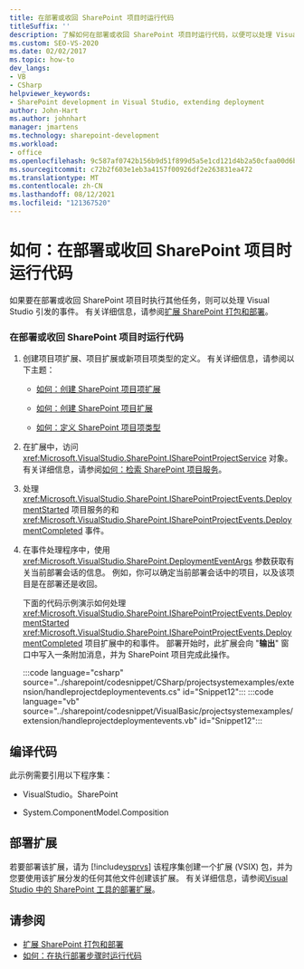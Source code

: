 ```yaml
---
title: 在部署或收回 SharePoint 项目时运行代码
titleSuffix: ''
description: 了解如何在部署或收回 SharePoint 项目时运行代码，以便可以处理 Visual Studio 引发的事件。
ms.custom: SEO-VS-2020
ms.date: 02/02/2017
ms.topic: how-to
dev_langs:
- VB
- CSharp
helpviewer_keywords:
- SharePoint development in Visual Studio, extending deployment
author: John-Hart
ms.author: johnhart
manager: jmartens
ms.technology: sharepoint-development
ms.workload:
- office
ms.openlocfilehash: 9c587af0742b156b9d51f899d5a5e1cd121d4b2a50cfaa00d6b922e7c9054c2c
ms.sourcegitcommit: c72b2f603e1eb3a4157f00926df2e263831ea472
ms.translationtype: MT
ms.contentlocale: zh-CN
ms.lasthandoff: 08/12/2021
ms.locfileid: "121367520"
---
```

# <a name="how-to-run-code-when-a-sharepoint-project-is-deployed-or-retracted"></a>如何：在部署或收回 SharePoint 项目时运行代码
  如果要在部署或收回 SharePoint 项目时执行其他任务，则可以处理 Visual Studio 引发的事件。 有关详细信息，请参阅[扩展 SharePoint 打包和部署](../sharepoint/extending-sharepoint-packaging-and-deployment.md)。

### <a name="to-run-code-when-a-sharepoint-project-is-deployed-or-retracted"></a>在部署或收回 SharePoint 项目时运行代码

1. 创建项目项扩展、项目扩展或新项目项类型的定义。 有关详细信息，请参阅以下主题：

   - [如何：创建 SharePoint 项目项扩展](../sharepoint/how-to-create-a-sharepoint-project-item-extension.md)

   - [如何：创建 SharePoint 项目扩展](../sharepoint/how-to-create-a-sharepoint-project-extension.md)

   - [如何：定义 SharePoint 项目项类型](../sharepoint/how-to-define-a-sharepoint-project-item-type.md)

2. 在扩展中，访问 <xref:Microsoft.VisualStudio.SharePoint.ISharePointProjectService> 对象。 有关详细信息，请参阅[如何：检索 SharePoint 项目服务](../sharepoint/how-to-retrieve-the-sharepoint-project-service.md)。

3. 处理 <xref:Microsoft.VisualStudio.SharePoint.ISharePointProjectEvents.DeploymentStarted> 项目服务的和 <xref:Microsoft.VisualStudio.SharePoint.ISharePointProjectEvents.DeploymentCompleted> 事件。

4. 在事件处理程序中，使用 <xref:Microsoft.VisualStudio.SharePoint.DeploymentEventArgs> 参数获取有关当前部署会话的信息。 例如，你可以确定当前部署会话中的项目，以及该项目是在部署还是收回。

   下面的代码示例演示如何处理 <xref:Microsoft.VisualStudio.SharePoint.ISharePointProjectEvents.DeploymentStarted> <xref:Microsoft.VisualStudio.SharePoint.ISharePointProjectEvents.DeploymentCompleted> 项目扩展中的和事件。 部署开始时，此扩展会向 "**输出**" 窗口中写入一条附加消息，并为 SharePoint 项目完成此操作。

   :::code language="csharp" source="../sharepoint/codesnippet/CSharp/projectsystemexamples/extension/handleprojectdeploymentevents.cs" id="Snippet12":::
   :::code language="vb" source="../sharepoint/codesnippet/VisualBasic/projectsystemexamples/extension/handleprojectdeploymentevents.vb" id="Snippet12":::

## <a name="compile-the-code"></a>编译代码
 此示例需要引用以下程序集：

- VisualStudio。SharePoint

- System.ComponentModel.Composition

## <a name="deploy-the-extension"></a>部署扩展
 若要部署该扩展，请为 [!include[vsprvs](../sharepoint/includes/vsprvs-md.md)] 该程序集创建一个扩展 (VSIX) 包，并为您要使用该扩展分发的任何其他文件创建该扩展。 有关详细信息，请参阅[Visual Studio 中的 SharePoint 工具的部署扩展](../sharepoint/deploying-extensions-for-the-sharepoint-tools-in-visual-studio.md)。

## <a name="see-also"></a>请参阅
- [扩展 SharePoint 打包和部署](../sharepoint/extending-sharepoint-packaging-and-deployment.md)
- [如何：在执行部署步骤时运行代码](../sharepoint/how-to-run-code-when-deployment-steps-are-executed.md)
